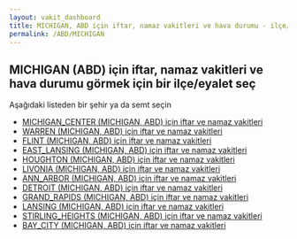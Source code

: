 ```yaml
---
layout: vakit_dashboard
title: MICHIGAN, ABD için iftar, namaz vakitleri ve hava durumu - ilçe/eyalet seç
permalink: /ABD/MICHIGAN
---
```


## MICHIGAN (ABD) için iftar, namaz vakitleri ve hava durumu  görmek için bir ilçe/eyalet seç

Aşağıdaki listeden bir şehir ya da semt seçin

* [MICHIGAN_CENTER (MICHIGAN, ABD) için iftar ve namaz vakitleri](/ABD/MICHIGAN/MICHIGAN_CENTER)
* [WARREN (MICHIGAN, ABD) için iftar ve namaz vakitleri](/ABD/MICHIGAN/WARREN)
* [FLINT (MICHIGAN, ABD) için iftar ve namaz vakitleri](/ABD/MICHIGAN/FLINT)
* [EAST_LANSING (MICHIGAN, ABD) için iftar ve namaz vakitleri](/ABD/MICHIGAN/EAST_LANSING)
* [HOUGHTON (MICHIGAN, ABD) için iftar ve namaz vakitleri](/ABD/MICHIGAN/HOUGHTON)
* [LIVONIA (MICHIGAN, ABD) için iftar ve namaz vakitleri](/ABD/MICHIGAN/LIVONIA)
* [ANN_ARBOR (MICHIGAN, ABD) için iftar ve namaz vakitleri](/ABD/MICHIGAN/ANN_ARBOR)
* [DETROIT (MICHIGAN, ABD) için iftar ve namaz vakitleri](/ABD/MICHIGAN/DETROIT)
* [GRAND_RAPIDS (MICHIGAN, ABD) için iftar ve namaz vakitleri](/ABD/MICHIGAN/GRAND_RAPIDS)
* [LANSING (MICHIGAN, ABD) için iftar ve namaz vakitleri](/ABD/MICHIGAN/LANSING)
* [STIRLING_HEIGHTS (MICHIGAN, ABD) için iftar ve namaz vakitleri](/ABD/MICHIGAN/STIRLING_HEIGHTS)
* [BAY_CITY (MICHIGAN, ABD) için iftar ve namaz vakitleri](/ABD/MICHIGAN/BAY_CITY)

<script type="text/javascript">
  var GLOBAL_COUNTRY = 'ABD';
  var GLOBAL_CITY = 'MICHIGAN';
  var GLOBAL_STATE = 'MICHIGAN';
</script>
